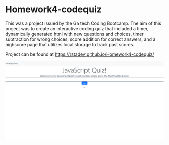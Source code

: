 # Homework4-codequiz

This was a project issued by the Ga tech Coding Bootcamp. The aim of this project was to create an interactive coding quiz that included a timer, dynamically generated html with new questions and choices, timer subtraction for wrong choices, score addition for correct answers, and a highscore page that utilizes local storage to track past scores.

Project can be found at https://rstadev.github.io/Homework4-codequiz/

![alt text](https://raw.githubusercontent.com/rstadev/Homework4-codequiz/main/assets/demogif-Homework4.gif)